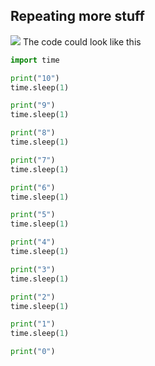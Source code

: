 

## Repeating more stuff

![](img/countdown.gif)
The code could look like this 

```python
import time

print("10")
time.sleep(1)

print("9")
time.sleep(1)

print("8")
time.sleep(1)

print("7")
time.sleep(1)

print("6")
time.sleep(1)

print("5")
time.sleep(1)

print("4")
time.sleep(1)

print("3")
time.sleep(1)

print("2")
time.sleep(1)

print("1")
time.sleep(1)

print("0")
```




